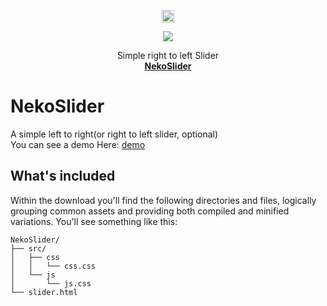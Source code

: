 <p align="center">
  <a href="https://getbootstrap.com/">
    <img src="https://github.githubassets.com/images/icons/emoji/unicode/1f63c.png?v8" alt="Bootstrap logo" width="20" height="20">
  </a>
  <p align="center">  
    <a href="https://img.shields.io/apm/l/npm?style=flat-square">
     <img src="https://img.shields.io/apm/l/npm?style=flat-square">
    </a>
  </p>
  
</p>
<p align="center">
  Simple right to left Slider
  <br>
  <a href="https://github.com/Dark-Red-Apple/Test"><strong>NekoSlider</strong></a>
</p>

# NekoSlider
A simple left to right(or right to left slider, optional)
<br>
You can see a demo Here: <a href="https://jsbin.com/nofepajagi/edit?html,css,output">demo</a>
## What's included

Within the download you'll find the following directories and files, logically grouping common assets and providing both compiled and minified variations. You'll see something like this:

```
NekoSlider/
├── src/
│   ├── css 
│   │   └── css.css
│   └── js
│       └── js.css
└── slider.html

```
